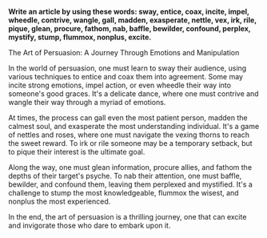 
**Write an article by using these words: sway, entice, coax, incite, impel, wheedle, contrive, wangle, gall, madden, exasperate, nettle, vex, irk, rile, pique, glean, procure, fathom, nab, baffle, bewilder, confound, perplex, mystify, stump, flummox, nonplus, excite.**

The Art of Persuasion: A Journey Through Emotions and Manipulation

In the world of persuasion, one must learn to sway their audience, using various techniques to entice and coax them into agreement. Some may incite strong emotions, impel action, or even wheedle their way into someone's good graces. It's a delicate dance, where one must contrive and wangle their way through a myriad of emotions.

At times, the process can gall even the most patient person, madden the calmest soul, and exasperate the most understanding individual. It's a game of nettles and roses, where one must navigate the vexing thorns to reach the sweet reward. To irk or rile someone may be a temporary setback, but to pique their interest is the ultimate goal.

Along the way, one must glean information, procure allies, and fathom the depths of their target's psyche. To nab their attention, one must baffle, bewilder, and confound them, leaving them perplexed and mystified. It's a challenge to stump the most knowledgeable, flummox the wisest, and nonplus the most experienced.

In the end, the art of persuasion is a thrilling journey, one that can excite and invigorate those who dare to embark upon it.
